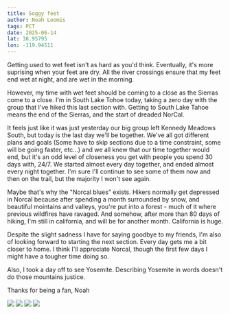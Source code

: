 ```yaml
---
title: Soggy feet
author: Noah Loomis
tags: PCT
date: 2025-06-14
lat: 38.95795
lon: -119.94511
---
```


<script>
    import Image from '$lib/Image.svelte'
</script>

Getting used to wet feet isn't as hard as you'd think. Eventually, it's more suprising when your feet are dry. All the river crossings ensure that my feet end wet at night, and are wet in the morning.

However, my time with wet feet should be coming to a close as the Sierras come to a close. I'm in South Lake Tohoe today, taking a zero day with the group that I've hiked this last section with. Getting to South Lake Tahoe means the end of the Sierras, and the start of dreaded NorCal.

It feels just like it was just yesterday our big group left Kennedy Meadows South, but today is the last day we'll be together. We've all got different plans and goals (Some have to skip sections due to a time constraint, some will be going faster, etc...) and we all knew that our time together would end, but it's an odd level of closeness you get with people you spend 30 days with, 24/7. We started almost every day together, and ended almost every night together. I'm sure I'll continue to see some of them now and then on the trail, but the majority I won't see again.

Maybe that's why the "Norcal blues" exists. Hikers normally get depressed in Norcal because after spending a month surrounded by snow, and beautiful mointains and valleys, you're put into a forest - much of it where previous wildfires have ravaged. And somehow, after more than 80 days of hiking, I'm still in california, and will be for another month. California is huge.

Despite the slight sadness I have for saying goodbye to my friends, I'm also of looking forward to starting the next section. Every day gets me a bit closer to home. I think I'll appreciate Norcal, though the first few days I might have a tougher time doing so.

Also, I took a day off to see Yosemite. Describing Yosemite in words doesn't do those mountains justice.

Thanks for being a fan,
Noah

<Image src="/img/yosemite.jpg" caption="Yosemite" />

<Image src="/img/nemosleep.jpg" caption="Nemo with a great cowboy spot" />

<Image src="/img/north.jpg" />

<Image src="/img/lake.jpg" />
